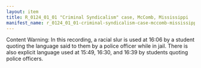 ```yaml
---
layout: item
title: R_0124_01_01 "Criminal Syndicalism" case, McComb, Mississippi
manifest_name: r_0124_01_01-criminal-syndicalism-case-mccomb-mississippi
---
```

<!-- Add an essay or interpretive material below this line,
using HTML or markdown.  Do not modify this file above this line -->

Content Warning: In this recording, a racial slur is used at 16:06 by a student quoting the language said to them by a police officer while in jail. There is also explicit language used at 15:49, 16:30, and 16:39 by students quoting police officers. 
